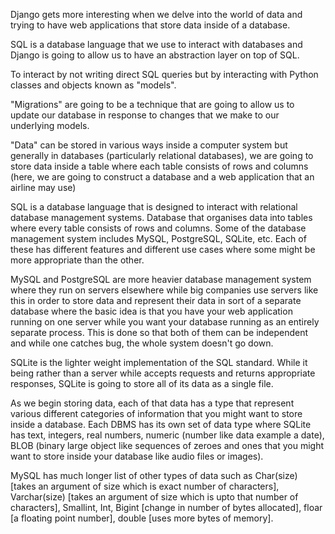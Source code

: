 Django gets more interesting when we delve into the world of data and trying to have web applications that store data inside of a database.

SQL is a database language that we use to interact with databases and Django is going to allow us to have an abstraction layer on top of SQL.

To interact by not writing direct SQL queries but by interacting with Python classes and objects known as "models".

"Migrations" are going to be a technique that are going to allow us to update our database in response to changes that we make to our underlying models.

"Data" can be stored in various ways inside a computer system but generally in databases (particularly relational databases), we are going to store data inside a table where each table consists of rows and columns (here, we are going to construct a database and a web application that an airline may use)

SQL is a database language that is designed to interact with relational database management systems. Database that organises data into tables where every table consists of rows and columns. Some of the database management system includes MySQL, PostgreSQL, SQLite, etc. Each of these has different features and different use cases where some might be more appropriate than the other.

MySQL and PostgreSQL are more heavier database management system where they run on servers elsewhere while big companies use servers like this in order to store data and represent their data in sort of a separate database where the basic idea is that you have your web application running on one server while you want your database running as an entirely separate process. This is done so that both of them can be independent and while one catches bug, the whole system doesn't go down.

SQLite is the lighter weight implementation of the SQL standard. While it being rather than a server while accepts requests and returns appropriate responses, SQLite is going to store all of its data as a single file. 

As we begin storing data, each of that data has a type that represent various different categories of information that you might want to store inside a database. Each DBMS has its own set of data type where SQLite has text, integers, real numbers, numeric (number like data example a date), BLOB (binary large object like sequences of zeroes and ones that you might want to store inside your database like audio files or images).

MySQL has much longer list of other types of data such as Char(size) [takes an argument of size which is exact number of characters], Varchar(size) [takes an argument of size which is upto that number of characters], Smallint, Int, Bigint [change in number of bytes allocated], floar [a floating point number], double [uses more bytes of memory].